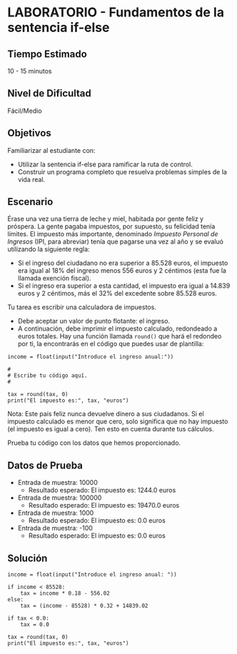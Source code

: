 # LABORATORIO - Fundamentos de la sentencia if-else

## Tiempo Estimado

10 - 15 minutos

## Nivel de Dificultad

Fácil/Medio

## Objetivos

Familiarizar al estudiante con:

* Utilizar la sentencia if-else para ramificar la ruta de control.
* Construir un programa completo que resuelva problemas simples de la vida real.

## Escenario

Érase una vez una tierra de leche y miel, habitada por gente feliz y próspera. La gente pagaba impuestos, por supuesto, su felicidad tenía límites. El impuesto más importante, denominado *Impuesto Personal de Ingresos* (IPI, para abreviar) tenía que pagarse una vez al año y se evaluó utilizando la siguiente regla:

* Si el ingreso del ciudadano no era superior a 85.528 euros, el impuesto era igual al 18% del ingreso menos 556 euros y 2 céntimos (esta fue la llamada exención fiscal).
* Si el ingreso era superior a esta cantidad, el impuesto era igual a 14.839 euros y 2 céntimos, más el 32% del excedente sobre 85.528 euros.

Tu tarea es escribir una calculadora de impuestos.

* Debe aceptar un valor de punto flotante: el ingreso.
* A continuación, debe imprimir el impuesto calculado, redondeado a euros totales. Hay una función llamada `round()` que hará el redondeo por ti, la encontrarás en el código que puedes usar de plantilla:

```
income = float(input("Introduce el ingreso anual:"))

#
# Escribe tu código aquí.
#

tax = round(tax, 0)
print("El impuesto es:", tax, "euros")
```

Nota: Este país feliz nunca devuelve dinero a sus ciudadanos. Si el impuesto calculado es menor que cero, solo significa que no hay impuesto (el impuesto es igual a cero). Ten esto en cuenta durante tus cálculos.

Prueba tu código con los datos que hemos proporcionado. 

## Datos de Prueba

* Entrada de muestra: 10000
    * Resultado esperado: El impuesto es: 1244.0 euros
* Entrada de muestra: 100000
    * Resultado esperado: El impuesto es: 19470.0 euros
* Entrada de muestra: 1000
    * Resultado esperado: El impuesto es: 0.0 euros
* Entrada de muestra: -100
    * Resultado esperado: El impuesto es: 0.0 euros 

## Solución

```
income = float(input("Introduce el ingreso anual: "))

if income < 85528:
	tax = income * 0.18 - 556.02
else:
	tax = (income - 85528) * 0.32 + 14839.02

if tax < 0.0:
	tax = 0.0

tax = round(tax, 0)
print("El impuesto es:", tax, "euros")
```

